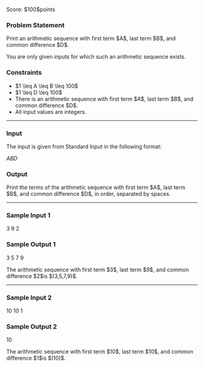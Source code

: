 
<div>

<span>

<span>

<p>
Score: $100$points
</p>

<div>

<section>

### **Problem Statement**

<p>
Print an arithmetic sequence with first term $A$, last term $B$, and common difference $D$.
</p>

<p>
You are only given inputs for which such an arithmetic sequence exists.
</p>

</section>

</div>

<div>

<section>

### **Constraints**

<ul>

<li>
$1 \leq A \leq B \leq 100$
</li>

<li>
$1 \leq D \leq 100$
</li>

<li>
There is an arithmetic sequence with first term $A$, last term $B$, and common difference $D$.
</li>

<li>
All input values are integers.
</li>

</ul>

</section>

</div>

---

<div>

<div>

<section>

### **Input**

<p>
The input is given from Standard Input in the following format:
</p>

<div>

$A$$B$$D$
</div>

</section>

</div>

<div>

<section>

### **Output**

<p>
Print the terms of the arithmetic sequence with first term $A$, last term $B$, and common difference $D$, in order, separated by spaces.
</p>

</section>

</div>

</div>

---

<div>

<section>

### **Sample Input 1**

<div>

3 9 2

</div>

</section>

</div>

<div>

<section>

### **Sample Output 1**

<div>

3 5 7 9

</div>

<p>
The arithmetic sequence with first term $3$, last term $9$, and common difference $2$is $(3,5,7,9)$.
</p>

</section>

</div>

---

<div>

<section>

### **Sample Input 2**

<div>

10 10 1

</div>

</section>

</div>

<div>

<section>

### **Sample Output 2**

<div>

10

</div>

<p>
The arithmetic sequence with first term $10$, last term $10$, and common difference $1$is $(10)$.
</p>

</section>

</div>

</span>

</span>

</div>
